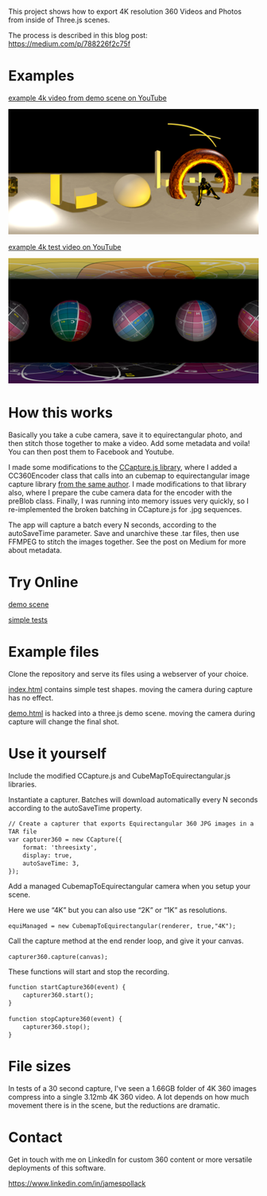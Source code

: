 This project shows how to export 4K resolution 360 Videos and Photos from inside of Three.js scenes.

The process is described in this blog post: https://medium.com/p/788226f2c75f

# Examples

[example 4k video from demo scene on YouTube ](https://www.youtube.com/watch?v=nsJS0_vms5c)

![Alt text](screencap2.jpg?raw=true "Inside of a 3D environment")

[example 4k test video on YouTube ](https://www.youtube.com/watch?v=GcY7f8EYEQg)

![Alt text](screencap.jpg?raw=true "Early Tests")

# How this works
Basically you take a cube camera, save it to equirectangular photo, and then stitch those together to make a video.  Add some metadata and voila! You can then post them to Facebook and Youtube.

I made some modifications to the [CCapture.js library](https://github.com/spite/ccapture.js/), where I added a CC360Encoder class that calls into an cubemap to equirectangular image capture library [from the same author](https://github.com/spite/THREE.CubemapToEquirectangular). I made modifications to that library also, where I prepare the cube camera data for the encoder with the preBlob class.  Finally, I was running into memory issues very quickly, so I re-implemented the broken batching in CCapture.js for .jpg sequences.

The app will capture a batch every N seconds, according to the autoSaveTime parameter.  Save and unarchive these .tar files, then use FFMPEG to stitch the images together.  See the post on Medium for more about metadata.

# Try Online

[demo scene](https://imgntn.github.io/j360/demo.html)

[simple tests](https://imgntn.github.io/j360/index.html)


# Example files

Clone the repository and serve its files using a webserver of your choice.


[index.html](index.html) contains simple test shapes.  moving the camera during capture has no effect.

[demo.html](demo.html) is hacked into a three.js demo scene.  moving the camera during capture will change the final shot.


# Use it yourself

Include the modified CCapture.js and CubeMapToEquirectangular.js libraries. 

Instantiate a capturer.  Batches will download automatically every N seconds according to the autoSaveTime property.

```
// Create a capturer that exports Equirectangular 360 JPG images in a TAR file
var capturer360 = new CCapture({
    format: 'threesixty',
    display: true,
    autoSaveTime: 3,
});
```

Add a managed CubemapToEquirectangular camera when you setup your scene.

Here we use “4K” but you can also use “2K” or “1K” as resolutions.

```equiManaged = new CubemapToEquirectangular(renderer, true,"4K");```


Call the capture method at the end render loop, and give it your canvas.

```capturer360.capture(canvas); ```

These functions will start and stop the recording.

```
function startCapture360(event) {
    capturer360.start();
}

function stopCapture360(event) {
    capturer360.stop();
}
```


# File sizes
In tests of a 30 second capture, I've seen a 1.66GB folder of 4K 360 images compress into a single 3.12mb  4K 360 video.  A lot depends on how much movement there is in the scene, but the reductions are dramatic.


# Contact
Get in touch with me on LinkedIn for custom 360 content or more versatile deployments of this software.  

https://www.linkedin.com/in/jamespollack